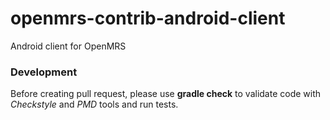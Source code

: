 openmrs-contrib-android-client
==============================

Android client for OpenMRS



### Development
Before creating pull request, please use <b>gradle check</b> to validate code with *Checkstyle* and *PMD* tools and run tests.